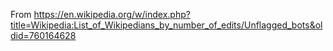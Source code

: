 From https://en.wikipedia.org/w/index.php?title=Wikipedia:List_of_Wikipedians_by_number_of_edits/Unflagged_bots&oldid=760164628
